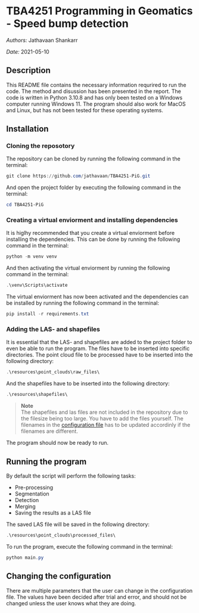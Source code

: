 # TBA4251 Programming in Geomatics - Speed bump detection

_Authors:_ Jathavaan Shankarr

_Date:_ 2021-05-10

## Description

This README file contains the necessary information requrired to run the code. The method and disussion has been presented in the report. The code is written in Python 3.10.8 and has only been tested on a Windows computer running Windows 11. The program should also work for MacOS and Linux, but has not been tested for these operating systems.

## Installation

### Cloning the reposotory

The repository can be cloned by running the following command in the terminal:

```powershell
git clone https://github.com/jathavaan/TBA4251-PiG.git
```

And open the project folder by executing the following command in the terminal:

```powershell
cd TBA4251-PiG
```

### Creating a virtual enviorment and installing dependencies

It is higlhy recommended that you create a virtual enviorment before installing the dependencies. This can be done by running the following command in the terminal:

```powershell
python -m venv venv
```

And then activating the virtual enviorment by running the following command in the terminal:

```powershell
.\venv\Scripts\activate
```

The virtual enviorment has now been activated and the dependencies can be installed by running the following command in the terminal:

```powershell
pip install -r requirements.txt
```

### Adding the LAS- and shapefiles

It is essential that the LAS- and shapefiles are added to the project folder to even be able to run the program. The files have to be inserted into specific directories. The point cloud file to be processed have to be inserted into the following directory:

```powershell
.\resources\point_clouds\raw_files\
```

And the shapefiles have to be inserted into the following directory:

```powershell
.\resources\shapefiles\
```

> **Note** <br>
> The shapefiles and las files are not included in the repository due to the filesize being too large. You have to add the files yourself. The filenames in the [configuration file](src\config.py) has to be updated accordinly if the filenames are different.

The program should now be ready to run.

## Running the program

By default the script will perform the following tasks:

- Pre-processing
- Segmentation
- Detection
- Merging
- Saving the results as a LAS file

The saved LAS file will be saved in the following directory:

```powershell
.\resources\point_clouds\processed_files\
```

To run the program, execute the following command in the terminal:

```powershell
python main.py
```

## Changing the configuration

There are multiple parameters that the user can change in the configuration file. The values have been decided after trial and error, and should not be changed unless the user knows what they are doing.
